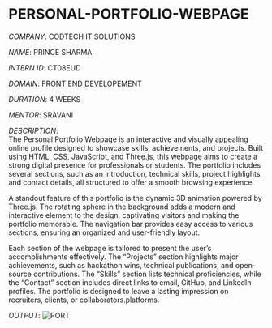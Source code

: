 # PERSONAL-PORTFOLIO-WEBPAGE

*COMPANY*: CODTECH IT SOLUTIONS

*NAME*: PRINCE SHARMA

*INTERN ID*: CT08EUD

*DOMAIN*: FRONT END DEVELOPEMENT

*DURATION*: 4 WEEKS

*MENTOR*: SRAVANI

*DESCRIPTION*:  
The Personal Portfolio Webpage is an interactive and visually appealing online profile designed to showcase skills, achievements, and projects. Built using HTML, CSS, JavaScript, and Three.js, this webpage aims to create a strong digital presence for professionals or students. The portfolio includes several sections, such as an introduction, technical skills, project highlights, and contact details, all structured to offer a smooth browsing experience.

A standout feature of this portfolio is the dynamic 3D animation powered by Three.js. The rotating sphere in the background adds a modern and interactive element to the design, captivating visitors and making the portfolio memorable. The navigation bar provides easy access to various sections, ensuring an organized and user-friendly layout.

Each section of the webpage is tailored to present the user’s accomplishments effectively. The “Projects” section highlights major achievements, such as hackathon wins, technical publications, and open-source contributions. The “Skills” section lists technical proficiencies, while the “Contact” section includes direct links to email, GitHub, and LinkedIn profiles. The portfolio is designed to leave a lasting impression on recruiters, clients, or collaborators.platforms.

*OUTPUT*:
![PORT](https://github.com/user-attachments/assets/2900bab2-f460-40e0-8976-520c844ed199)
